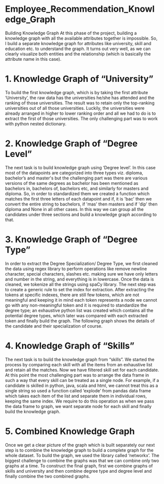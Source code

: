 # Employee_Recommendation_Knowledge_Graph
Building Knowledge Graph
At this phase of the project, building a knowledge graph with all the available attributes together is impossible. So, I build a separate knowledge graph for attributes like university, skill and education etc. to understand the graph. It turns out very well, as we can clearly visualize both entities and the relationship (which is basically the attribute name in this case).
# 1. Knowledge Graph of “University”
To build the first knowledge graph, which is by taking the first attribute ‘University’, the raw data has the universities he/she has attended and the ranking of those universities. The result was to retain only the top-ranking universities out of all those universities. Luckily, the universities were already arranged in higher to lower ranking order and all we had to do is to extract the first of those universities. The only challenging part was to work with python nested dictionary. 

# 2. Knowledge Graph of “Degree Level”
The next task is to build knowledge graph using ‘Degree level’. In this case most of the datapoints are categorized into three types viz. diploma, bachelor’s and master's but the challenging part was there are various versions of the same degrees as bachelor has been mentioned as bachelors in, bachelors of, bachelors etc, and similarly for masters and diploma. So, in order to standardized them we created a function which matches the first three letters of each datapoint and if, it is 'bac' then we convert the entire string to bachelors, if 'mas' then masters and if 'dip' then diploma and None in all other cases. In this way we can group all the candidates under three sections and build a knowledge graph according to that.

# 3. Knowledge Graph of “Degree Type”
In order to extract the Degree Specialization/ Degree Type, we first cleaned the data using regex library to perform operations like remove newline character, special characters, slashes etc. making sure we have only letters and number in the string, and everything is in lowercase. Once the data is cleaned, we tokenize all the strings using spaCy library. The next step was to create a generic rule to set the index for extraction. After extracting the tokens at specific indexes, there are still few tokens, which are not meaningful and keeping it in mind each token represents a node we cannot go with any non-meaningful token and it is required to standardize the degree type; an exhaustive python list was created which contains all the potential degree types, which later was compared with each extracted token and finally build the graph. The following graph shows the details of the candidate and their specialization of course.

# 4. Knowledge Graph of “Skills”
The next task is to build the knowledge graph from “skills”. We started the process by comparing each skill with all the items from an exhaustive list and retain all the matches. Now we have filtered skill set for each candidate. At this point the most challenging part was to arrange the data frame in such a way that every skill can be treated as a single node. For example, if a candidate is skilled in python, java, scala and html, we cannot treat this as a single string so used a function called ‘explode’ from pandas data frame which takes each item of the list and separate them in individual rows, keeping the same index. We require to do this operation as when we pass the data frame to graph, we want separate node for each skill and finally build the knowledge graph.

# 5. Combined Knowledge Graph
Once we get a clear picture of the graph which is built separately our next step is to combine the knowledge graph to build a complete graph for the whole dataset. To build the graph, we used the library called ‘networkx’. The biggest challenge to combine the graphs was that we can combine only two graphs at a time. To construct the final graph, first we combine graphs of skills and university and then combine degree type and degree level and finally combine the two combined graphs.
